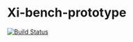 # Xi-bench-prototype

[![Build Status](https://travis-ci.org/vontman/Xi-bench-prototype.svg?branch=benchmark)](https://travis-ci.org/vontman/Xi-bench-prototype)
